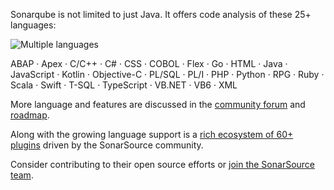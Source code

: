 Sonarqube is not limited to just Java. It offers code analysis of these 25+ languages:

![Multiple languages](/javajon/courses/kubernetes-pipelines/sonarqube/assets/multiple-languages.png "Code Analysis for multiple languages.")

ABAP · Apex · C/C++ · C# · CSS · COBOL · Flex · Go · HTML · Java · JavaScript · Kotlin · Objective-C · PL/SQL · PL/I · PHP · Python · RPG · Ruby · Scala · Swift · T-SQL · TypeScript · VB.NET · VB6 · XML

More language and features are discussed in the [community forum](https://community.sonarsource.com/) and [roadmap](https://www.sonarqube.org/roadmap/).

Along with the growing language support is a [rich ecosystem of 60+ plugins](https://docs.sonarqube.org/display/PLUG/Plugin+Library) driven by the SonarSource community.

Consider contributing to their open source efforts or [join the SonarSource team](https://www.sonarsource.com/company/jobs/).